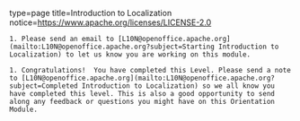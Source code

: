 type=page
title=Introduction to Localization
notice=https://www.apache.org/licenses/LICENSE-2.0
~~~~~~
1. Please send an email to [L10N@openoffice.apache.org](mailto:L10N@openoffice.apache.org?subject=Starting Introduction to Localization) to let us know you are working on this module.

1. Congratulations!  You have completed this Level. Please send a note to [L10N@openoffice.apache.org](mailto:L10N@openoffice.apache.org?subject=Completed Introduction to Localization) so we all know you have completed this level. This is also a good opportunity to send along any feedback or questions you might have on this Orientation Module.

